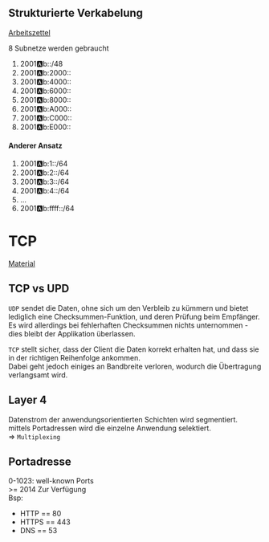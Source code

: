 ## Strukturierte Verkabelung

[Arbeitszettel](./Material/20171011_Strukturierte_Verkabelung.pdf)

8 Subnetze werden gebraucht

1. 2001:a:b::/48
1. 2001:a:b:2000::
1. 2001:a:b:4000::
1. 2001:a:b:6000::
1. 2001:a:b:8000::
1. 2001:a:b:A000::
1. 2001:a:b:C000::
1. 2001:a:b:E000::

#### Anderer Ansatz

1. 2001:a:b:1::/64
1. 2001:a:b:2::/64
1. 2001:a:b:3::/64
1. 2001:a:b:4::/64
1. ...  
8. 2001:a:b:ffff::/64

# TCP 

[Material](./Material/20171011_TCP.pdf)

## TCP vs UPD

`UDP` sendet die Daten, ohne sich um den Verbleib zu kümmern und bietet lediglich eine Checksummen-Funktion, und deren Prüfung beim Empfänger.  
Es wird allerdings bei fehlerhaften Checksummen nichts unternommen - dies bleibt der Applikation überlassen.

`TCP` stellt sicher, dass der Client die Daten korrekt erhalten hat, und dass sie in der richtigen Reihenfolge ankommen.  
Dabei geht jedoch einiges an Bandbreite verloren, wodurch die Übertragung verlangsamt wird.

## Layer 4

Datenstrom der anwendungsorientierten Schichten wird segmentiert.  
mittels Portadressen wird die einzelne Anwendung selektiert.  
=> `Multiplexing`

## Portadresse

0-1023: well-known Ports  
\>= 2014 Zur Verfügung  
Bsp:  
- HTTP == 80  
- HTTPS == 443  
- DNS == 53  